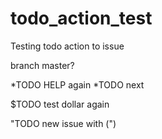 # todo_action_test

Testing todo action to issue

branch master?

*TODO HELP again
*TODO next

$TODO test dollar again

"TODO new issue with (")
